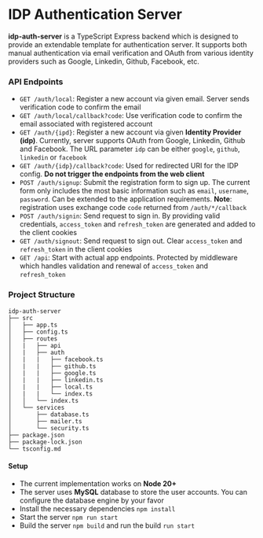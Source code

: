 # IDP Authentication Server

**idp-auth-server** is a TypeScript Express backend which is designed to provide an extendable template for authentication server. It supports both manual authentication via email verification and OAuth from various identity providers such as Google, Linkedin, Github, Facebook, etc.

### API Endpoints

-   `GET /auth/local`: Register a new account via given email. Server sends verification code to confirm the email
-   `GET /auth/local/callback?code`: Use verification code to confirm the email associated with registered account
-   `GET /auth/{ipd}`: Register a new account via given **Identity Provider (idp)**. Currently, server supports OAuth from Google, Linkedin, Github and Facebook. The URL parameter `idp` can be either `google`, `github`, `linkedin` or `facebook`
-   `GET /auth/{idp}/callback?code`: Used for redirected URI for the IDP config. **Do not trigger the endpoints from the web client**
-   `POST /auth/signup`: Submit the registration form to sign up. The current form only includes the most basic information such as `email`, `username`, `password`. Can be extended to the application requirements. **Note**: registration uses exchange code `code` returned from `/auth/*/callback`
-   `POST /auth/signin`: Send request to sign in. By providing valid credentials, `access_token` and `refresh_token` are generated and added to the client cookies
-   `GET /auth/signout`: Send request to sign out. Clear `access_token` and `refresh_token` in the client cookies
-   `GET /api`: Start with actual app endpoints. Protected by middleware which handles validation and renewal of `access_token` and `refresh_token`

### Project Structure

```
idp-auth-server
├── src
│   ├── app.ts
│   ├── config.ts
│   ├── routes
│   |   ├── api
│   |   ├── auth
│   |   |   ├── facebook.ts
│   |   |   ├── github.ts
│   |   |   ├── google.ts
│   |   |   ├── linkedin.ts
│   |   |   ├── local.ts
│   |   |   └── index.ts
│   │   └── index.ts
│   └── services
│       ├── database.ts
│       ├── mailer.ts
│       └── security.ts
├── package.json
├── package-lock.json
└── tsconfig.md
```

#### Setup

-   The current implementation works on **Node 20+**
-   The server uses **MySQL** database to store the user accounts. You can configure the database engine by your favor
-   Install the necessary dependencies `npm install`
-   Start the server `npm run start`
-   Build the server `npm build` and run the build `run start`
